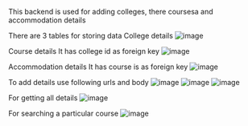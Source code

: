 This backend is used for adding colleges, there coursesa and accommodation details

There are 3 tables for storing data
College details
![image](https://github.com/user-attachments/assets/96ce99b5-ac46-420b-adf2-8da194b0c217)

Course details
It has college id as foreign key
![image](https://github.com/user-attachments/assets/53d6fadf-0a17-4613-af94-07eb9999fbfa)

Accommodation details
It has course is as foreign key
![image](https://github.com/user-attachments/assets/d8581431-ecb0-44fa-bc40-5be5cb1651e6)

To add details use following urls and body 
![image](https://github.com/user-attachments/assets/e4f702bc-7304-4c19-ae69-03972355afca)
![image](https://github.com/user-attachments/assets/e7232774-86b9-4702-b811-8f0fc9117836)
![image](https://github.com/user-attachments/assets/9fd3bdc3-a531-4243-9df9-fcbac7045cd5)

For getting all details
![image](https://github.com/user-attachments/assets/a3a01997-759e-4995-8efc-135916cdd451)

For searching a particular course 
![image](https://github.com/user-attachments/assets/3547b4e7-d06d-4a32-8949-c87443373bbe)
